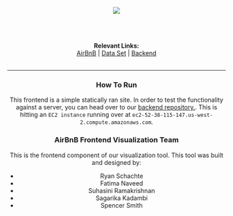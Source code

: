 
<p align="center">
  <img src ="http://i.imgur.com/7dLa81i.png" />
  <br><br><br><br>
  <center>
  <b>Relevant Links:</b><br>
  <a href="https://www.airbnb.com/">AirBnB</a> |
  <a href="http://insideairbnb.com/">Data Set</a> |
  <a href="https://github.com/Schachte/dataviz-backend">Backend</a>
  <br><br>
</p>

<hr/>

### How To Run
This frontend is a simple statically ran site. In order to test the functionality against a server, you can head over to our <a href="#">backend repository.</a>. This is hitting an `EC2 instance` running over at `ec2-52-38-115-147.us-west-2.compute.amazonaws.com`.

### AirBnB Frontend Visualization Team
This is the frontend component of our visualization tool. This tool was built and designed by:
- Ryan Schachte
- Fatima Naveed
- Suhasini Ramakrishnan
- Sagarika Kadambi
- Spencer Smith
